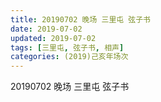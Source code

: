 ```yaml
---
title: 20190702 晚场 三里屯 弦子书
date: 2019-07-02
updated: 2019-07-02
tags: [三里屯, 弦子书, 相声]
categories: (2019)己亥年场次
---
```

20190702 晚场 三里屯 弦子书